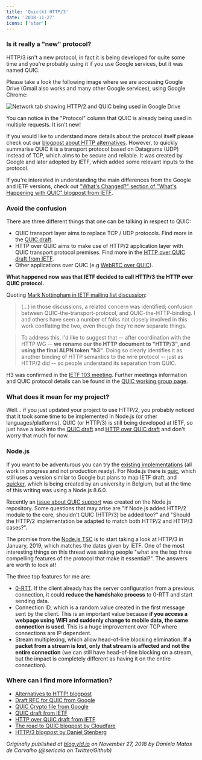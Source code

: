 ```yaml
---
title: 'Quic(k) HTTP/3'
date: '2018-11-27'
icons: ['star']
---
```


### Is it really a "new" protocol?

HTTP/3 isn't a new protocol, in fact it is being developed for quite some time and you're probably using it if you use Google services, but it was named QUIC.

Please take a look the following image where we are accessing Google Drive (Gmail also works and many other Google services), using Google Chrome:

![Network tab showing HTTP/2 and QUIC being used in Google Drive](https://user-images.githubusercontent.com/1150553/48780835-b6440b00-ecd2-11e8-81fd-a1fe2889b3c8.png)

You can notice in the "Protocol" column that QUIC is already being used in multiple requests. It isn't new!

If you would like to understand more details about the protocol itself please check out our [blogpost about HTTP alternatives](/blog/2017-02-08/alternatives-to-http-2). However, to quickly summarise QUIC it is a transport protocol based on Datagrams (UDP) instead of TCP, which aims to be secure and reliable. It was created by Google and later adopted by IETF, which added some relevant inputs to the protocol.

If you're interested in understanding the main differences from the Google and IETF versions, check out ["What's Changed?" section of "What's Happening with QUIC" blogpost from IETF](https://www.ietf.org/blog/whats-happening-quic/).

### Avoid the confusion

There are three different things that one can be talking in respect to QUIC:

- QUIC transport layer aims to replace TCP / UDP protocols. Find more in the [QUIC draft](https://tools.ietf.org/html/draft-ietf-quic-transport-16).
- HTTP over QUIC aims to make use of HTTP/2 application layer with QUIC transport protocol premises. Find more in the [HTTP over QUIC draft from IETF](https://tools.ietf.org/html/draft-ietf-quic-http-16).
- Other applications over QUIC (e.g [WebRTC over QUIC](https://w3c.github.io/webrtc-quic/)).

**What happened now was that IETF decided to call HTTP/3 the HTTP over QUIC protocol.**

Quoting [Mark Nottingham in IETF mailing list discussion](https://mailarchive.ietf.org/arch/msg/quic/RLRs4nB1lwFCZ_7k0iuz0ZBa35s):

> (...) in those discussions, a related concern was identified; confusion between QUIC-the-transport-protocol, and QUIC-the-HTTP-binding. I and others have seen a number of folks not closely involved in this work conflating the two, even though they're now separate things.

> To address this, I'd like to suggest that -- after coordination with the HTTP WG -- **we rename our the HTTP document to "HTTP/3", and using the final ALPN token "h3"**. Doing so clearly identifies it as another binding of HTTP semantics to the wire protocol -- just as HTTP/2 did -- so people understand its separation from QUIC.

H3 was confirmed in the [IETF 103 meeting](https://www.youtube.com/watch?v=uVf_yyMfIPQ&feature=youtu.be&t=4956). Further meetings information and QUIC protocol details can be found in the [QUIC working group page](https://quicwg.org/).

### What does it mean for my project?

Well... if you just updated your project to use HTTP/2, you probably noticed that it took some time to be implemented in Node.js (or other languages/platforms). QUIC (or HTTP/3) is still being developed at IETF, so just have a look into the [QUIC draft](https://tools.ietf.org/html/draft-ietf-quic-transport-16) and [HTTP over QUIC draft](https://tools.ietf.org/html/draft-ietf-quic-http-16) and don't worry that much for now.

### Node.js

If you want to be adventurous you can try the [existing implementations](https://github.com/quicwg/base-drafts/wiki/Implementations) (all work in progress and not production ready). For Node.js there is [quic](https://github.com/fidm/quic), which still uses a version similar to Google but plans to map IETF draft, and [quicker](https://github.com/rmarx/quicker/tree/draft-15), which is being created by an university in Belgium, but at the time of this writing was using a Node.js 8.6.0.

Recently an [issue about QUIC support](https://github.com/nodejs/node/issues/23064) was created on the Node.js repository. Some questions that may arise are "If Node.js added HTTP/2 module to the core, shouldn't QUIC (HTTP/3) be added too?" and "Should the HTTP/2 implementation be adapted to match both HTTP/2 and HTTP/3 cases?".

The promise from the [Node.js TSC](https://github.com/nodejs/TSC) is to start taking a look at HTTP/3 in January, 2019, which matches the dates given by IETF. One of the most interesting things on this thread was asking people "what are the top three compelling features of the protocol that make it essential?". The answers are worth to look at!

The three top features for me are:

- [0-RTT](https://blog.cloudflare.com/introducing-0-rtt/). If the client already has the server configuration from a previous connection, it could **reduce the handshake process** to 0-RTT and start sending data.
- Connection ID, which is a random value created in the first message sent by the client. This is an important value because **if you access a webpage using WIFI and suddenly change to mobile data, the same connection is used**. This is a huge improvement over TCP where connections are IP dependent.
- Stream multiplexing, which allow head-of-line blocking elimination. **If a packet from a stream is lost, only that stream is affected and not the entire connection** (we can still have head-of-line blocking on a stream, but the impact is completely different as having it on the entire connection).

### Where can I find more information?

- [Alternatives to HTTP! blogpost](/blog/2017-02-08/alternatives-to-http-2)
- [Draft RFC for QUIC from Google](https://tools.ietf.org/html/draft-tsvwg-quic-protocol-02)
- [QUIC Crypto file from Google](https://docs.google.com/document/d/1g5nIXAIkN_Y-7XJW5K45IblHd_L2f5LTaDUDwvZ5L6g)
- [QUIC draft from IETF](https://tools.ietf.org/html/draft-ietf-quic-transport-16)
- [HTTP over QUIC draft from IETF](https://tools.ietf.org/html/draft-ietf-quic-http-16)
- [The road to QUIC blogpost by Cloudfare](https://blog.cloudflare.com/the-road-to-quic/)
- [HTTP/3 blogpost by Daniel Stenberg](https://daniel.haxx.se/blog/2018/11/11/http-3/)

_Originally published at [blog.yld.io](https://blog.yld.io/) on November 27, 2018 by Daniela Matos de Carvalho (@sericaia on Twitter/Github)_
